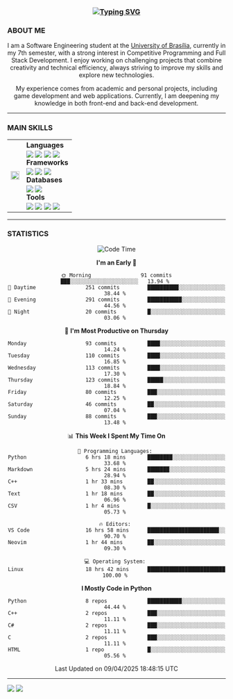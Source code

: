 <center>
<h3 align="center"> <a href="https://git.io/typing-svg"><img src="https://readme-typing-svg.demolab.com?font=Fira+Code&size=35&duration=4000&pause=1000&center=true&vCenter=true&width=500&height=70&lines=Hi+there!;I'm+Diego+Carlito!" alt="Typing SVG" /></a> </h3>

<h3 align="left"> ABOUT ME </h3>

I am a Software Engineering student at the [University of Brasília](https://international.unb.br/), currently in my 7th semester, with a strong interest in Competitive Programming and Full Stack Development. I enjoy working on challenging projects that combine creativity and technical efficiency, always striving to improve my skills and explore new technologies.  

My experience comes from academic and personal projects, including game development and web applications. Currently, I am deepening my knowledge in both front-end and back-end development.

---

<h3 align="left"> MAIN SKILLS </h3>
<table>
  <tr>
    <td><img align="center" src="https://media3.giphy.com/media/v1.Y2lkPTc5MGI3NjExeWR6OXNvanZmYzE4OTFzaWZhbTk3Z2tsM2kydm5qcmVxZGc0aGtmaiZlcD12MV9pbnRlcm5hbF9naWZfYnlfaWQmY3Q9Zw/pIMlKqgdZgvo4/giphy.gif" width="100%" height="100%"></td>
    <td><b>Languages</b><br>
        <img align="center" src="https://img.shields.io/badge/c++-%2300599C.svg?style=for-the-badge&logo=c%2B%2B&logoColor=white">
        <img align="center" src="https://img.shields.io/badge/javascript-%23323330.svg?style=for-the-badge&logo=javascript&logoColor=%23F7DF1E">
        <img align="center" src="https://img.shields.io/badge/python-%2300579D.svg?style=for-the-badge&logo=python&logoColor=white">
        <img align="center" src="https://img.shields.io/badge/java-%23ED8B00.svg?style=for-the-badge&logo=openjdk&logoColor=white">
        <br><b>Frameworks</b><br>
        <img align="center" src="https://img.shields.io/badge/node.js-6DA55F?style=for-the-badge&logo=node.js&logoColor=white">
        <img align="center" src="https://img.shields.io/badge/react-%2320232a.svg?style=for-the-badge&logo=react&logoColor=%2361DAFB">
        <img align="center" src="https://img.shields.io/badge/fastapi-%23ffffff.svg?style=for-the-badge&logo=fastapi&logoColor=green">
        <br><b>Databases</b><br>
        <img align="center" src="https://img.shields.io/badge/mysql-4479A1.svg?style=for-the-badge&logo=mysql&logoColor=white">
        <img align="center" src="https://img.shields.io/badge/postgres-%23316192.svg?style=for-the-badge&logo=postgresql&logoColor=white">
        <br><b>Tools</b><br>
        <img align="center" src="https://img.shields.io/badge/docker-%230db7ed.svg?style=for-the-badge&logo=docker&logoColor=white">
        <img align="center" src="https://img.shields.io/badge/git-%23F05033.svg?style=for-the-badge&logo=git&logoColor=white">
        <img align="center" src="https://img.shields.io/badge/figma-%23F24E1E.svg?style=for-the-badge&logo=figma&logoColor=white">
        <img align="center" src="https://img.shields.io/badge/Visual%20Studio%20Code-0078d7.svg?style=for-the-badge&logo=visual-studio-code&logoColor=white"></td>
  </tr>
</table>

---

<h3 align="left"> STATISTICS </h3>

<!--START_SECTION:waka-->
![Code Time](http://img.shields.io/badge/Code%20Time-100%20hrs%2015%20mins-blue)

**I'm an Early 🐤** 

```text
🌞 Morning                91 commits          ███░░░░░░░░░░░░░░░░░░░░░░   13.94 % 
🌆 Daytime                251 commits         ██████████░░░░░░░░░░░░░░░   38.44 % 
🌃 Evening                291 commits         ███████████░░░░░░░░░░░░░░   44.56 % 
🌙 Night                  20 commits          █░░░░░░░░░░░░░░░░░░░░░░░░   03.06 % 
```
📅 **I'm Most Productive on Thursday** 

```text
Monday                   93 commits          ████░░░░░░░░░░░░░░░░░░░░░   14.24 % 
Tuesday                  110 commits         ████░░░░░░░░░░░░░░░░░░░░░   16.85 % 
Wednesday                113 commits         ████░░░░░░░░░░░░░░░░░░░░░   17.30 % 
Thursday                 123 commits         █████░░░░░░░░░░░░░░░░░░░░   18.84 % 
Friday                   80 commits          ███░░░░░░░░░░░░░░░░░░░░░░   12.25 % 
Saturday                 46 commits          ██░░░░░░░░░░░░░░░░░░░░░░░   07.04 % 
Sunday                   88 commits          ███░░░░░░░░░░░░░░░░░░░░░░   13.48 % 
```


📊 **This Week I Spent My Time On** 

```text
💬 Programming Languages: 
Python                   6 hrs 18 mins       ████████░░░░░░░░░░░░░░░░░   33.68 % 
Markdown                 5 hrs 24 mins       ███████░░░░░░░░░░░░░░░░░░   28.94 % 
C++                      1 hr 33 mins        ██░░░░░░░░░░░░░░░░░░░░░░░   08.30 % 
Text                     1 hr 18 mins        ██░░░░░░░░░░░░░░░░░░░░░░░   06.96 % 
CSV                      1 hr 4 mins         █░░░░░░░░░░░░░░░░░░░░░░░░   05.73 % 

🔥 Editors: 
VS Code                  16 hrs 58 mins      ███████████████████████░░   90.70 % 
Neovim                   1 hr 44 mins        ██░░░░░░░░░░░░░░░░░░░░░░░   09.30 % 

💻 Operating System: 
Linux                    18 hrs 42 mins      █████████████████████████   100.00 % 
```

**I Mostly Code in Python** 

```text
Python                   8 repos             ███████████░░░░░░░░░░░░░░   44.44 % 
C++                      2 repos             ███░░░░░░░░░░░░░░░░░░░░░░   11.11 % 
C#                       2 repos             ███░░░░░░░░░░░░░░░░░░░░░░   11.11 % 
C                        2 repos             ███░░░░░░░░░░░░░░░░░░░░░░   11.11 % 
HTML                     1 repo              █░░░░░░░░░░░░░░░░░░░░░░░░   05.56 % 
```




 Last Updated on 09/04/2025 18:48:15 UTC
<!--END_SECTION:waka-->

---
<div align="left"> 
  <a href = "mailto:diego.carlito01@gmail.com"><img src="https://img.shields.io/badge/-Gmail-%23333?style=for-the-badge&logo=gmail&logoColor=white" target="_blank"></a>
  <a href="https://www.linkedin.com/in/diegocarlito" target="_blank"><img src="https://img.shields.io/badge/-LinkedIn-%230077B5?style=for-the-badge&logo=linkedin&logoColor=white" target="_blank"></a> 
</div>
</center>
